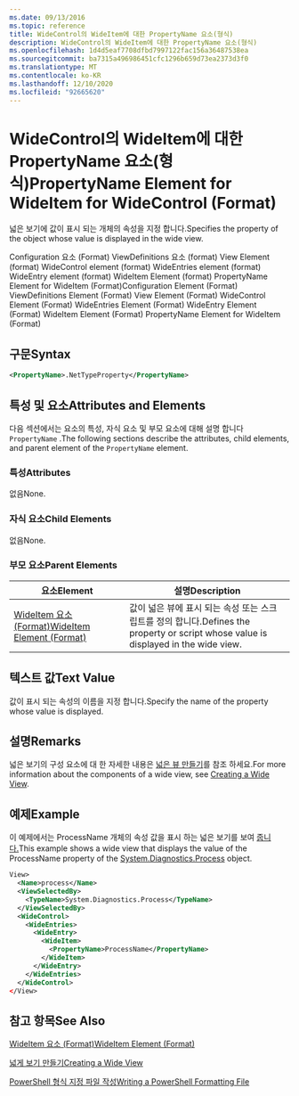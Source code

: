 ```yaml
---
ms.date: 09/13/2016
ms.topic: reference
title: WideControl의 WideItem에 대한 PropertyName 요소(형식)
description: WideControl의 WideItem에 대한 PropertyName 요소(형식)
ms.openlocfilehash: 1d4d5eaf7708dfbd7997122fac156a36487538ea
ms.sourcegitcommit: ba7315a496986451cfc1296b659d73ea2373d3f0
ms.translationtype: MT
ms.contentlocale: ko-KR
ms.lasthandoff: 12/10/2020
ms.locfileid: "92665620"
---
```

# <a name="propertyname-element-for-wideitem-for-widecontrol-format"></a><span data-ttu-id="df4ca-103">WideControl의 WideItem에 대한 PropertyName 요소(형식)</span><span class="sxs-lookup"><span data-stu-id="df4ca-103">PropertyName Element for WideItem for WideControl (Format)</span></span>

<span data-ttu-id="df4ca-104">넓은 보기에 값이 표시 되는 개체의 속성을 지정 합니다.</span><span class="sxs-lookup"><span data-stu-id="df4ca-104">Specifies the property of the object whose value is displayed in the wide view.</span></span>

<span data-ttu-id="df4ca-105">Configuration 요소 (Format) ViewDefinitions 요소 (format) View Element (format) WideControl element (format) WideEntries element (format) WideEntry element (format) WideItem Element (format) PropertyName Element for WideItem (Format)</span><span class="sxs-lookup"><span data-stu-id="df4ca-105">Configuration Element (Format) ViewDefinitions Element (Format) View Element (Format) WideControl Element (Format) WideEntries Element (Format) WideEntry Element (Format) WideItem Element (Format) PropertyName Element for WideItem (Format)</span></span>

## <a name="syntax"></a><span data-ttu-id="df4ca-106">구문</span><span class="sxs-lookup"><span data-stu-id="df4ca-106">Syntax</span></span>

```xml
<PropertyName>.NetTypeProperty</PropertyName>
```

## <a name="attributes-and-elements"></a><span data-ttu-id="df4ca-107">특성 및 요소</span><span class="sxs-lookup"><span data-stu-id="df4ca-107">Attributes and Elements</span></span>

<span data-ttu-id="df4ca-108">다음 섹션에서는 요소의 특성, 자식 요소 및 부모 요소에 대해 설명 합니다 `PropertyName` .</span><span class="sxs-lookup"><span data-stu-id="df4ca-108">The following sections describe the attributes, child elements, and parent element of the `PropertyName` element.</span></span>

### <a name="attributes"></a><span data-ttu-id="df4ca-109">특성</span><span class="sxs-lookup"><span data-stu-id="df4ca-109">Attributes</span></span>

<span data-ttu-id="df4ca-110">없음</span><span class="sxs-lookup"><span data-stu-id="df4ca-110">None.</span></span>

### <a name="child-elements"></a><span data-ttu-id="df4ca-111">자식 요소</span><span class="sxs-lookup"><span data-stu-id="df4ca-111">Child Elements</span></span>

<span data-ttu-id="df4ca-112">없음</span><span class="sxs-lookup"><span data-stu-id="df4ca-112">None.</span></span>

### <a name="parent-elements"></a><span data-ttu-id="df4ca-113">부모 요소</span><span class="sxs-lookup"><span data-stu-id="df4ca-113">Parent Elements</span></span>

|<span data-ttu-id="df4ca-114">요소</span><span class="sxs-lookup"><span data-stu-id="df4ca-114">Element</span></span>|<span data-ttu-id="df4ca-115">설명</span><span class="sxs-lookup"><span data-stu-id="df4ca-115">Description</span></span>|
|-------------|-----------------|
|[<span data-ttu-id="df4ca-116">WideItem 요소 (Format)</span><span class="sxs-lookup"><span data-stu-id="df4ca-116">WideItem Element (Format)</span></span>](./wideitem-element-for-widecontrol-format.md)|<span data-ttu-id="df4ca-117">값이 넓은 뷰에 표시 되는 속성 또는 스크립트를 정의 합니다.</span><span class="sxs-lookup"><span data-stu-id="df4ca-117">Defines the property or script whose value is displayed in the wide view.</span></span>|

## <a name="text-value"></a><span data-ttu-id="df4ca-118">텍스트 값</span><span class="sxs-lookup"><span data-stu-id="df4ca-118">Text Value</span></span>

<span data-ttu-id="df4ca-119">값이 표시 되는 속성의 이름을 지정 합니다.</span><span class="sxs-lookup"><span data-stu-id="df4ca-119">Specify the name of the property whose value is displayed.</span></span>

## <a name="remarks"></a><span data-ttu-id="df4ca-120">설명</span><span class="sxs-lookup"><span data-stu-id="df4ca-120">Remarks</span></span>

<span data-ttu-id="df4ca-121">넓은 보기의 구성 요소에 대 한 자세한 내용은 [넓은 뷰 만들기](./creating-a-wide-view.md)를 참조 하세요.</span><span class="sxs-lookup"><span data-stu-id="df4ca-121">For more information about the components of a wide view, see [Creating a Wide View](./creating-a-wide-view.md).</span></span>

## <a name="example"></a><span data-ttu-id="df4ca-122">예제</span><span class="sxs-lookup"><span data-stu-id="df4ca-122">Example</span></span>

<span data-ttu-id="df4ca-123">이 예제에서는 ProcessName 개체의 속성 값을 표시 하는 넓은 보기를 보여 [줍니다.](/dotnet/api/System.Diagnostics.Process)</span><span class="sxs-lookup"><span data-stu-id="df4ca-123">This example shows a wide view that displays the value of the ProcessName property of the [System.Diagnostics.Process](/dotnet/api/System.Diagnostics.Process) object.</span></span>

```xml
View>
  <Name>process</Name>
  <ViewSelectedBy>
    <TypeName>System.Diagnostics.Process</TypeName>
  </ViewSelectedBy>
  <WideControl>
    <WideEntries>
      <WideEntry>
        <WideItem>
          <PropertyName>ProcessName</PropertyName>
        </WideItem>
      </WideEntry>
    </WideEntries>
  </WideControl>
</View>

```

## <a name="see-also"></a><span data-ttu-id="df4ca-124">참고 항목</span><span class="sxs-lookup"><span data-stu-id="df4ca-124">See Also</span></span>

[<span data-ttu-id="df4ca-125">WideItem 요소 (Format)</span><span class="sxs-lookup"><span data-stu-id="df4ca-125">WideItem Element (Format)</span></span>](./wideitem-element-for-widecontrol-format.md)

[<span data-ttu-id="df4ca-126">넓게 보기 만들기</span><span class="sxs-lookup"><span data-stu-id="df4ca-126">Creating a Wide View</span></span>](./creating-a-wide-view.md)

[<span data-ttu-id="df4ca-127">PowerShell 형식 지정 파일 작성</span><span class="sxs-lookup"><span data-stu-id="df4ca-127">Writing a PowerShell Formatting File</span></span>](./writing-a-powershell-formatting-file.md)
